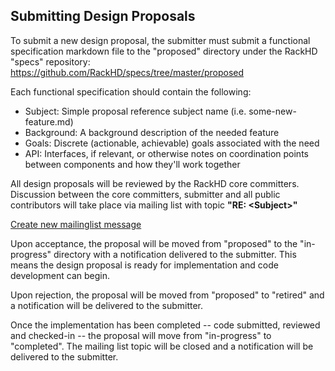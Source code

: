Submitting Design Proposals
----------------------------------------

To submit a new design proposal, the submitter must submit a functional specification markdown file to the "proposed" directory under the RackHD "specs" repository:
https://github.com/RackHD/specs/tree/master/proposed

Each functional specification should contain the following:

* Subject: Simple proposal reference subject name (i.e. some-new-feature.md)
* Background: A background description of the needed feature
* Goals: Discrete (actionable, achievable) goals associated with the need
* API: Interfaces, if relevant, or otherwise notes on coordination points between components and how they'll work together

All design proposals will be reviewed by the RackHD core committers. Discussion between the core committers, submitter and all public contributors will take place via mailing list with topic **"RE: \<Subject\>"**

[Create new mailinglist message](https://groups.google.com/forum/#!newtopic/rackhd)

Upon acceptance, the proposal will be moved from "proposed" to the "in-progress" directory with a notification delivered to the submitter. This means the design proposal is ready for implementation and code development can begin.

Upon rejection, the proposal will be moved from "proposed" to "retired" and a notification will be delivered to the submitter.

Once the implementation has been completed -- code submitted, reviewed and checked-in -- the proposal will move from "in-progress" to "completed". The mailing list topic will be closed and a notification will be delivered to the submitter.

